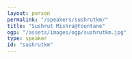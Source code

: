 ```yaml
---
layout: person
permalink: "/speakers/sushrutkm/"
title: "Sushrut Mishra@Fountane"
ogp: "/assets/images/ogp/sushrutkm.jpg"
type: speaker
id: "sushrutkm"
---
```

